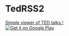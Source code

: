 # TedRSS2
[Simple viewer of TED talks.!](https://play.google.com/store/apps/details?id=ru.triton265.tedrss2.app)
<br>
<a href="https://play.google.com/store/apps/details?id=ru.triton265.tedrss2.app">
  <img alt="Get it on Google Play"
       src="https://developer.android.com/images/brand/en_generic_rgb_wo_60.png" />
</a>
